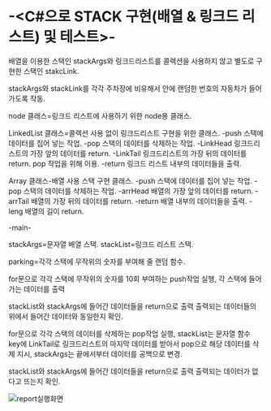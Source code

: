 # -<C#으로 STACK 구현(배열 & 링크드 리스트) 및 테스트>-

배열을 이용한 스택인 stackArgs와 링크드리스트를 콜렉션을 사용하지 않고 별도로 구현한 스택인 stakcLink.

stackArgs와 stackLink를 각각 주차장에 비유해서 안에 랜덤한 번호의 자동차가 들어가도록 작동.



node 클래스=링크드 리스트에 사용하기 위한 node용 클래스. 

LinkedList 클래스=콜렉션 사용 없이 링크드리스트 구현을 위한 클래스.
-push 스택에 데이터를 집어 넣는 작업.
-pop 스택의 데이터를 삭제하는 작업.
-LinkHead 링크드리스트의 가장 앞의 데이터를 return.
-LinkTail 링크드리스트의 가장 뒤의 데이터를 return. pop 작업을 위해 이용.
-return 링크드 리스트 내부의 데이터들을 출력.


Array 클래스-배열 사용 스택 구현 클래스.
-push 스택에 데이터를 집어 넣는 작업.
-pop 스택의 데이터를 삭제하는 작업.
-arrHead 배열의 가장 앞의 데이터를 return.
-arrTail 배열의 가장 뒤의 데이터를 return. 
-return 배열 내부의 데이터들을 출력.
-leng 배열의 길이 return.


-main-

stackArgs=문자열 배열 스택.
stackList=링크드 리스트 스택.

parking=각각 스택에 무작위의 숫자를 부여해 줄 랜덤 함수.


for문으로 각각 스택에 무작위의 숫자를 10회 부여하는 push작업 실행, 각 스택에 들어가는 데이터를 출력

stackList와 stackArgs에 들어간 데이터들을 return으로 출력
출력되는 데이터들의 위에서 들어간 데이터와 동일한지 확인.

for문으로 각각 스택의 데이터를 삭제하는 pop작업 실행, stackList는 문자열 함수 key에 LinkTail로 링크드리스트의 마지막 데이터를 받아서 pop으로 해당 데이터를 삭제 지시, stackArgs는 끝에서부터 데이터를 공백으로 변경.

stackList와 stackArgs에 들어간 데이터들을 return으로 출력 
출력되는 데이터가 없다고 뜨는지 확인.

![report실행화면](https://user-images.githubusercontent.com/128966509/227825244-7d34767a-79aa-417a-8d96-6088a9d6fe55.png)


